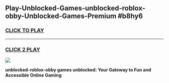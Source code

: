 
## Play-Unblocked-Games-unblocked-roblox-obby-Unblocked-Games-Premium #b8hy6
<h3>
<a href="https://premium.freeplayer.one?title=unblocked-roblox-obby&ref=12M">CLICK TO PLAY</a></h3>
<hr>

<h3>
<a href="https://premium.freeplayer.one?title=unblocked-roblox-obby&ref=12M">CLICK 2 PLAY</a>
  
</h3>

<a href="https://premium.freeplayer.one?title=unblocked-roblox-obby&ref=12M"><img src="https://clearcache.store/games.png"></a>


**unblocked-roblox-obby games unblocked: Your Gateway to Fun and Accessible Online Gaming**
